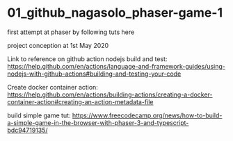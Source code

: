 # 01_github_nagasolo_phaser-game-1
first attempt at phaser by following tuts here

project conception at 1st May 2020

Link to reference on github action nodejs build and test:
https://help.github.com/en/actions/language-and-framework-guides/using-nodejs-with-github-actions#building-and-testing-your-code

Create docker container action:
https://help.github.com/en/actions/building-actions/creating-a-docker-container-action#creating-an-action-metadata-file

build simple game tut:
https://www.freecodecamp.org/news/how-to-build-a-simple-game-in-the-browser-with-phaser-3-and-typescript-bdc94719135/
